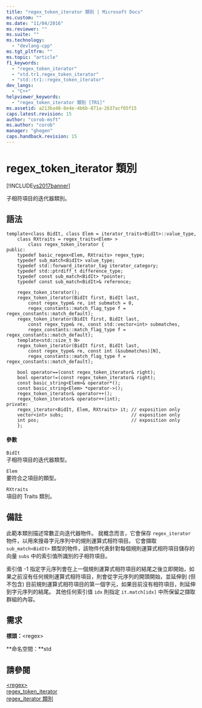 ```yaml
---
title: "regex_token_iterator 類別 | Microsoft Docs"
ms.custom: ""
ms.date: "11/04/2016"
ms.reviewer: ""
ms.suite: ""
ms.technology: 
  - "devlang-cpp"
ms.tgt_pltfrm: ""
ms.topic: "article"
f1_keywords: 
  - "regex_token_iterator"
  - "std.tr1.regex_token_iterator"
  - "std::tr1::regex_token_iterator"
dev_langs: 
  - "C++"
helpviewer_keywords: 
  - "regex_token_iterator 類別 [TR1]"
ms.assetid: a213ba48-8e4e-4b6b-871a-2637acf05f15
caps.latest.revision: 15
author: "corob-msft"
ms.author: "corob"
manager: "ghogen"
caps.handback.revision: 15
---
```

# regex_token_iterator 類別
[!INCLUDE[vs2017banner](../assembler/inline/includes/vs2017banner.md)]

子相符項目的迭代器類別。  
  
## 語法  
  
```  
template<class BidIt, class Elem = iterator_traits<BidIt>::value_type,  
    class RXtraits = regex_traits<Elem> >  
        class regex_token_iterator {  
public:  
    typedef basic_regex<Elem, RXtraits> regex_type;  
    typedef sub_match<BidIt> value_type;  
    typedef std::forward_iterator_tag iterator_category;  
    typedef std::ptrdiff_t difference_type;  
    typedef const sub_match<BidIt> *pointer;  
    typedef const sub_match<BidIt>& reference;  
  
    regex_token_iterator();  
    regex_token_iterator(BidIt first, BidIt last,  
        const regex_type& re, int submatch = 0,  
        regex_constants::match_flag_type f = regex_constants::match_default);  
    regex_token_iterator(BidIt first, BidIt last,  
        const regex_type& re, const std::vector<int> submatches,  
        regex_constants::match_flag_type f = regex_constants::match_default);  
    template<std::size_t N>  
    regex_token_iterator(BidIt first, BidIt last,  
        const regex_type& re, const int (&submatches)[N],  
        regex_constants::match_flag_type f = regex_constants::match_default);  
  
    bool operator==(const regex_token_iterator& right);  
    bool operator!=(const regex_token_iterator& right);  
    const basic_string<Elem>& operator*();  
    const basic_string<Elem> *operator->();  
    regex_token_iterator& operator++();  
    regex_token_iterator& operator++(int);  
private:  
    regex_iterator<BidIt, Elem, RXtraits> it; // exposition only  
    vector<int> subs;                         // exposition only  
    int pos;                                  // exposition only  
    };  
```  
  
#### 參數  
 `BidIt`  
 子相符項目的迭代器類型。  
  
 `Elem`  
 要符合之項目的類型。  
  
 `RXtraits`  
 項目的 Traits 類別。  
  
## 備註  
 此範本類別描述常數正向迭代器物件。 就概念而言，它會保存 `regex_iterator` 物件，以用來搜尋字元序列中的規則運算式相符項目。 它會擷取 `sub_match<BidIt>` 類型的物件，該物件代表針對每個規則運算式相符項目儲存的向量 `subs` 中的索引值所識別的子相符項目。  
  
 索引值 \-1 指定字元序列會在上一個規則運算式相符項目的結尾之後立即開始，如果之前沒有任何規則運算式相符項目，則會從字元序列的開頭開始，並延伸到 \(但不包含\) 目前規則運算式相符項目的第一個字元，如果目前沒有相符項目，則延伸到字元序列的結尾。 其他任何索引值 `idx` 則指定 `it.match[idx]` 中所保留之擷取群組的內容。  
  
## 需求  
 **標頭：**\<regex\>  
  
 **命名空間：**std  
  
## 請參閱  
 [\<regex\>](../standard-library/regex.md)   
 [regex\_token\_iterator](../standard-library/regex-token-iterator-class.md)   
 [regex\_iterator 類別](../standard-library/regex-iterator-class.md)